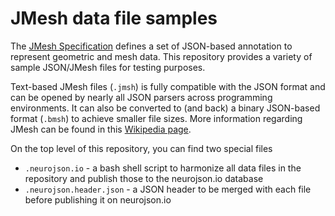 # JMesh data file samples

The [JMesh Specification](https://github.com/NeuroJSON/jmesh) defines a 
set of JSON-based annotation to represent geometric and mesh data. This
repository provides a variety of sample JSON/JMesh files for testing 
purposes.

Text-based JMesh files (`.jmsh`) is fully compatible with the JSON format 
and can be opened by nearly all JSON parsers across programming environments.
It can also be converted to (and back) a binary JSON-based format (`.bmsh`)
to achieve smaller file sizes. More information regarding JMesh can be found in this
[Wikipedia page](https://en.wikipedia.org/wiki/JMesh).

On the top level of this repository, you can find two special files
* `.neurojson.io` - a bash shell script to harmonize all data files in the
  repository and publish those to the neurojson.io database
* `.neurojson.header.json` - a JSON header to be merged with each file before
  publishing it on neurojson.io

